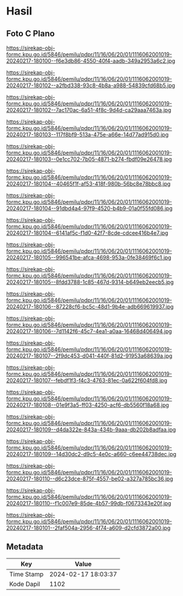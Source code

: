# Hasil

## Foto C Plano

https://sirekap-obj-formc.kpu.go.id/5846/pemilu/pdpr/11/16/06/20/01/1116062001019-20240217-180100--f6e3db86-4550-40f4-aadb-349a2953a6c2.jpg

https://sirekap-obj-formc.kpu.go.id/5846/pemilu/pdpr/11/16/06/20/01/1116062001019-20240217-180102--a2fbd338-93c8-4b8a-a988-54839cfd68b5.jpg

https://sirekap-obj-formc.kpu.go.id/5846/pemilu/pdpr/11/16/06/20/01/1116062001019-20240217-180102--7ac170ac-6a51-4f8c-9d4d-ca29aaa7463a.jpg

https://sirekap-obj-formc.kpu.go.id/5846/pemilu/pdpr/11/16/06/20/01/1116062001019-20240217-180103--117f8bf9-513a-475e-a66e-14d77ad915d0.jpg

https://sirekap-obj-formc.kpu.go.id/5846/pemilu/pdpr/11/16/06/20/01/1116062001019-20240217-180103--0e1cc702-7b05-4871-b274-fbdf09e26478.jpg

https://sirekap-obj-formc.kpu.go.id/5846/pemilu/pdpr/11/16/06/20/01/1116062001019-20240217-180104--40465f1f-af53-418f-980b-56bc8e78bbc8.jpg

https://sirekap-obj-formc.kpu.go.id/5846/pemilu/pdpr/11/16/06/20/01/1116062001019-20240217-180104--91dbd4a4-97f9-4520-b4b9-01a0f55fd086.jpg

https://sirekap-obj-formc.kpu.go.id/5846/pemilu/pdpr/11/16/06/20/01/1116062001019-20240217-180104--6141af5c-f1d0-42f7-8cde-cdcee416b4e7.jpg

https://sirekap-obj-formc.kpu.go.id/5846/pemilu/pdpr/11/16/06/20/01/1116062001019-20240217-180105--996541be-afca-4698-953a-0fe38469f6c1.jpg

https://sirekap-obj-formc.kpu.go.id/5846/pemilu/pdpr/11/16/06/20/01/1116062001019-20240217-180105--8fdd3788-1c85-467d-9314-b649eb2eecb5.jpg

https://sirekap-obj-formc.kpu.go.id/5846/pemilu/pdpr/11/16/06/20/01/1116062001019-20240217-180106--87228cf6-bc5c-48d1-9b4e-adb669619937.jpg

https://sirekap-obj-formc.kpu.go.id/5846/pemilu/pdpr/11/16/06/20/01/1116062001019-20240217-180106--7d1142f6-45c7-4ea1-a0aa-16468d406494.jpg

https://sirekap-obj-formc.kpu.go.id/5846/pemilu/pdpr/11/16/06/20/01/1116062001019-20240217-180107--2f9dc453-d041-440f-81d2-91953a68639a.jpg

https://sirekap-obj-formc.kpu.go.id/5846/pemilu/pdpr/11/16/06/20/01/1116062001019-20240217-180107--febdf1f3-f4c3-4763-81ec-0a622f604fd8.jpg

https://sirekap-obj-formc.kpu.go.id/5846/pemilu/pdpr/11/16/06/20/01/1116062001019-20240217-180108--01e9f3a5-ff03-4250-acf6-db5560f18a68.jpg

https://sirekap-obj-formc.kpu.go.id/5846/pemilu/pdpr/11/16/06/20/01/1116062001019-20240217-180109--d4da322e-843a-434b-9aaa-db202b8adfaa.jpg

https://sirekap-obj-formc.kpu.go.id/5846/pemilu/pdpr/11/16/06/20/01/1116062001019-20240217-180109--14d30dc2-d9c5-4e0c-a660-c6ee44738dec.jpg

https://sirekap-obj-formc.kpu.go.id/5846/pemilu/pdpr/11/16/06/20/01/1116062001019-20240217-180110--d6c23dce-875f-4557-be02-a327a785bc36.jpg

https://sirekap-obj-formc.kpu.go.id/5846/pemilu/pdpr/11/16/06/20/01/1116062001019-20240217-180110--f1c007e9-85de-4b57-99db-f0673343e20f.jpg

https://sirekap-obj-formc.kpu.go.id/5846/pemilu/pdpr/11/16/06/20/01/1116062001019-20240217-180101--2faf504a-2956-4f74-a609-d2cfd3872a00.jpg


## Metadata

| Key        | Value               |
| ---------- | ------------------- |
| Time Stamp | 2024-02-17 18:03:37 |
| Kode Dapil | 1102                |



